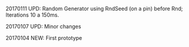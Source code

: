 20170111
UPD: Random Generator using RndSeed (on a pin) before Rnd; Iterations 10 a 150ms.

20170107
UPD: Minor changes

20170104
NEW: First prototype
